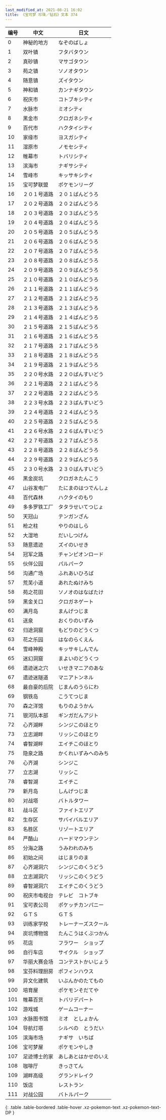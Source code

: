 ```yaml
---
last_modified_at: 2021-08-21 16:02
title: 《宝可梦 珍珠／钻石》文本 374
---
```

| 编号 | 中文 | 日文 |
| ---- | ---- | ---- |
| 0 | 神秘的地方 | なぞのばしょ |
| 1 | 双叶镇 | フタバタウン |
| 2 | 真砂镇 | マサゴタウン |
| 3 | 苑之镇 | ソノオタウン |
| 4 | 随意镇 | ズイタウン |
| 5 | 神和镇 | カンナギタウン |
| 6 | 祝庆市 | コトブキシティ |
| 7 | 水脉市 | ミオシティ |
| 8 | 黑金市 | クロガネシティ |
| 9 | 百代市 | ハクタイシティ |
| 10 | 家缘市 | ヨスガシティ |
| 11 | 湿原市 | ノモセシティ |
| 12 | 帷幕市 | トバリシティ |
| 13 | 滨海市 | ナギサシティ |
| 14 | 雪峰市 | キッサキシティ |
| 15 | 宝可梦联盟 | ポケモンリーグ |
| 16 | ２０１号道路 | ２０１ばんどうろ |
| 17 | ２０２号道路 | ２０２ばんどうろ |
| 18 | ２０３号道路 | ２０３ばんどうろ |
| 19 | ２０４号道路 | ２０４ばんどうろ |
| 20 | ２０５号道路 | ２０５ばんどうろ |
| 21 | ２０６号道路 | ２０６ばんどうろ |
| 22 | ２０７号道路 | ２０７ばんどうろ |
| 23 | ２０８号道路 | ２０８ばんどうろ |
| 24 | ２０９号道路 | ２０９ばんどうろ |
| 25 | ２１０号道路 | ２１０ばんどうろ |
| 26 | ２１１号道路 | ２１１ばんどうろ |
| 27 | ２１２号道路 | ２１２ばんどうろ |
| 28 | ２１３号道路 | ２１３ばんどうろ |
| 29 | ２１４号道路 | ２１４ばんどうろ |
| 30 | ２１５号道路 | ２１５ばんどうろ |
| 31 | ２１６号道路 | ２１６ばんどうろ |
| 32 | ２１７号道路 | ２１７ばんどうろ |
| 33 | ２１８号道路 | ２１８ばんどうろ |
| 34 | ２１９号道路 | ２１９ばんどうろ |
| 35 | ２２０号水路 | ２２０ばんすいどう |
| 36 | ２２１号道路 | ２２１ばんどうろ |
| 37 | ２２２号道路 | ２２２ばんどうろ |
| 38 | ２２３号水路 | ２２３ばんすいどう |
| 39 | ２２４号道路 | ２２４ばんどうろ |
| 40 | ２２５号道路 | ２２５ばんどうろ |
| 41 | ２２６号水路 | ２２６ばんすいどう |
| 42 | ２２７号道路 | ２２７ばんどうろ |
| 43 | ２２８号道路 | ２２８ばんどうろ |
| 44 | ２２９号道路 | ２２９ばんどうろ |
| 45 | ２３０号水路 | ２３０ばんすいどう |
| 46 | 黑金炭坑 | クロガネたんこう |
| 47 | 山谷发电厂 | たにまのはつでんしょ |
| 48 | 百代森林 | ハクタイのもり |
| 49 | 多多罗铁工厂 | タタラせいてつじょ |
| 50 | 天冠山 | テンガンざん |
| 51 | 枪之柱 | やりのはしら |
| 52 | 大湿地 | だいしつげん |
| 53 | 随意遗迹 | ズイのいせき |
| 54 | 冠军之路 | チャンピオンロード |
| 55 | 伙伴公园 | パルパーク |
| 56 | 沟通广场 | ふれあいひろば |
| 57 | 荒芜小道 | あれたぬけみち |
| 58 | 苑之花田 | ソノオのはなばたけ |
| 59 | 黑金关口 | クロガネゲート |
| 60 | 满月岛 | まんげつじま |
| 61 | 送泉 | おくりのいずみ |
| 62 | 归途洞窟 | もどりのどうくつ |
| 63 | 花之乐园 | はなのらくえん |
| 64 | 雪峰神殿 | キッサキしんでん |
| 65 | 迷幻洞窟 | まよいのどうくつ |
| 66 | 遗迹迷之穴 | いせきマニアのあな |
| 67 | 遗迹迷隧道 | マニアトンネル |
| 68 | 最自豪的后院 | じまんのうらにわ |
| 69 | 钢铁岛 | こうてつじま |
| 70 | 森之洋馆 | もりのようかん |
| 71 | 银河队本部 | ギンガだんアジト |
| 72 | 心齐湖畔 | シンジこのほとり |
| 73 | 立志湖畔 | リッシこのほとり |
| 74 | 睿智湖畔 | エイチこのほとり |
| 75 | 隐泉之路 | かくれいずみへのみち |
| 76 | 心齐湖 | シンジこ |
| 77 | 立志湖 | リッシこ |
| 78 | 睿智湖 | エイチこ |
| 79 | 新月岛 | しんげつじま |
| 80 | 对战塔 | バトルタワー |
| 81 | 战斗区 | ファイトエリア |
| 82 | 生存区 | サバイバルエリア |
| 83 | 名胜区 | リゾートエリア |
| 84 | 严酷山 | ハードマウンテン |
| 85 | 分海之路 | うみわれのみち |
| 86 | 初始之间 | はじまりのま |
| 87 | 心齐湖洞穴 | シンジこのくうどう |
| 88 | 立志湖洞穴 | リッシこのくうどう |
| 89 | 睿智湖洞穴 | エイチこのくうどう |
| 90 | 祝庆市电视台 | テレビ　コトブキ |
| 91 | 宝可表公司 | ポケッチカンパニー |
| 92 | ＧＴＳ | ＧＴＳ |
| 93 | 训练家学校 | トレーナーズスクール |
| 94 | 炭坑博物馆 | たんこうはくぶつかん |
| 95 | 花店 | フラワー　ショップ |
| 96 | 自行车店 | サイクル　ショップ |
| 97 | 华丽大赛会场 | コンテストかいじょう |
| 98 | 宝芬料理厨房 | ポフィンハウス |
| 99 | 异文化建筑 | いぶんかのたてもの |
| 100 | 培育屋 | ポケモンそだてや |
| 101 | 帷幕百货 | トバリデパート |
| 102 | 游戏城 | ゲームコーナー |
| 103 | 水脉图书馆 | ミオ　としょかん |
| 104 | 导航灯塔 | シルベの　とうだい |
| 105 | 滨海市场 | ナギサ　いちば |
| 106 | 宝可梦屋 | ポケモンやしき |
| 107 | 足迹博士的家 | あしあとはかせのいえ |
| 108 | 咖啡厅 | きっさてん |
| 109 | 湖畔高级 | グランドレイク |
| 110 | 饭店 | レストラン |
| 111 | 对战公园 | バトルパーク |
{: .table .table-bordered .table-hover .xz-pokemon-text .xz-pokemon-text-DP }